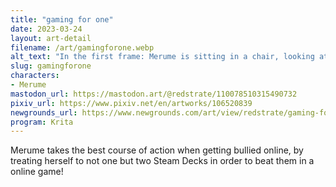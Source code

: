 ```yaml
---
title: "gaming for one"
date: 2023-03-24
layout: art-detail
filename: /art/gamingforone.webp
alt_text: "In the first frame: Merume is sitting in a chair, looking at a monitor with two of her hands on a keyboard and mouse. Her other arms are crossed below her chest. There are two speech bubbles insulting her, saying 'Wow you suck!' and 'Why don't you just play with yourself instead?'In the second frame: Merume is now in a brighter environment, holding two Steam Decks. One of her decks, she is playing the Heavy in Team Fortress 2, and on the other she is playing the Medic ubering that same heavy. In the next panel, it shows her team winning, and the top two players are her Heavy and Medic."
slug: gamingforone
characters:
- Merume
mastodon_url: https://mastodon.art/@redstrate/110078510315490732
pixiv_url: https://www.pixiv.net/en/artworks/106520839
newgrounds_url: https://www.newgrounds.com/art/view/redstrate/gaming-for-one
program: Krita
---
```

Merume takes the best course of action when getting bullied online, by treating herself to not one but two Steam Decks in order to beat them in a online game!
